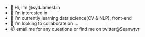 - 👋 Hi, I’m @sydJamesLin
- 👀 I’m interested in 
- 🌱 I’m currently learning data science(CV & NLP), front-end 
- 💞️ I’m looking to collaborate on ...
- 📫 email me for any questions or find me on twitter@Seanwtvr

<!---
sydJamesLin/sydJamesLin is a ✨ special ✨ repository because its `README.md` (this file) appears on your GitHub profile.
You can click the Preview link to take a look at your changes.
--->
